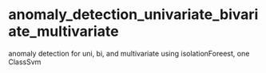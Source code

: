 # anomaly_detection_univariate_bivariate_multivariate
anomaly detection for uni, bi, and multivariate using isolationForeest, one ClassSvm

